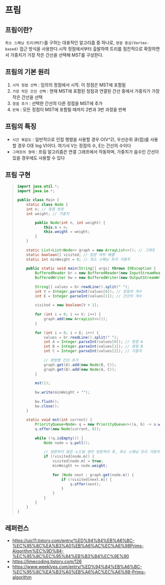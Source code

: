 # 프림

## 프림이란?
`최소 스패닝 트리(MST)`를 구하는 대표적인 알고리즘 중 하나로, `정점 중심(Vertex-based)` 접근 방식을 사용한다.시작 정점에서부터 출발하여 트리를 점진적으로 확장하면서 가중치가 가장 작은 간선을 선택해 MST를 구성한다.

## 프림의 기본 원리
1. `시작 정점 선택` : 임의의 정점에서 시작. 이 정점은 MST에 포함됨
2. `가장 작은 간선 선택` : 현재 MST에 포함된 정점과 연결된 간선 중에서 가중치가 가장 작은 간선을 선택
3. `정점 추가` : 선택한 간선의 다른 정점을 MST에 추가
4. `반복` : 모든 정점이 MST에 포함될 때까지 2번과 3번 과정을 반복

## 프림의 특징
- `시간 복잡도` : 일반적으로 인접 행렬을 사용할 경우 O(V^2), 우선순위 큐(힙)를 사용할 경우 O(E log V)이다. 여기서 V는 정점의 수, E는 간선의 수이다
- `그래프의 형태` : 프림 알고리즘은 연결 그래프에서 작동하며, 가중치가 음수인 간선이 있을 경우에도 사용할 수 있다

## 프림 구현

> ```java
> import java.util.*;
> import java.io.*;
> 
> public class Main {
>     static class Node {
>     int n; // 정점 번호
>     int weight; // 가중치
> 
>         public Node(int n, int weight) {
>             this.n = n;
>             this.weight = weight;
>         }
>     }
>     
>     static List<List<Node>> graph = new ArrayList<>(); // 그래프
>     static boolean[] visited; // 방문 여부 배열
>     static int minWeight = 0; // 최소 스패닝 트리 가중치
>     
>     public static void main(String[] args) throws IOException {
> 	      BufferedReader br = new BufferedReader(new InputStreamReader(System.in));
> 	      BufferedWriter bw = new BufferedWriter(new OutputStreamWriter(System.out));
>         
>         String[] values = br.readLine().split(" ");
>         int V = Integer.parseInt(values[0]); // 정점의 개수
>         int E = Integer.parseInt(values[1]); // 간선의 개수
>         
>         visited = new boolean[V + 1];
>         
>         for (int i = 0; i <= V; i++) {
>             graph.add(new ArrayList<>());
>         }
>         
>         for (int i = 0; i < E; i++) {
>             values = br.readLine().split(" ");
>             int A = Integer.parseInt(values[0]); // 정점 A
>             int B = Integer.parseInt(values[1]); // 정점 B
>             int C = Integer.parseInt(values[2]); // 가중치
>             
>             // 양방향 간선 추가
>             graph.get(A).add(new Node(B, C));
>             graph.get(B).add(new Node(A, C));
>         }
>         
>         mst(1);
>         
>         bw.write(minWeight + "");
>         
>         bw.flush();
>         bw.close();
>     }
>     
>     static void mst(int current) {
>         PriorityQueue<Node> q = new PriorityQueue<>((a, b) -> a.weight - b.weight); // 우선순위 큐. 가중치 기준 오름차순 정렬
>         q.offer(new Node(current, 0));
>         
>         while (!q.isEmpty()) {
>             Node node = q.poll();
>             
>             // 방문하지 않은 노드일 경우 방문처리 후, 최소 스패닝 트리 가중치에 더하고, 다음 간선을 찾음
>             if (!visited[node.n]) {
>                 visited[node.n] = true;
>                 minWeight += node.weight;
>                 
>                 for (Node next : graph.get(node.n)) {
>                     if (!visited[next.n]) {
>                         q.offer(next);
>                     }
>                 }
>             }
>         }
>     }
> }
> ```

## 레퍼런스
- https://uic11.tistory.com/entry/%ED%94%84%EB%A6%BC-%EC%95%8C%EA%B3%A0%EB%A6%AC%EC%A6%98Prims-Algorithm%EC%9D%84-%EC%95%8C%EC%95%84%EB%B3%B4%EC%9E%90
- https://limecoding.tistory.com/126
- https://www.weeklyps.com/entry/%ED%94%84%EB%A6%BC-%EC%95%8C%EA%B3%A0%EB%A6%AC%EC%A6%98-Prims-algorithm